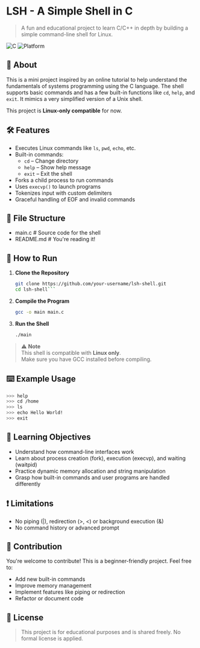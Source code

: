# LSH - A Simple Shell in C

> A fun and educational project to learn C/C++ in depth by building a simple command-line shell for Linux.

![C](https://img.shields.io/badge/Language-C-blue.svg)
![Platform](https://img.shields.io/badge/Platform-Linux-orange.svg)

## 📌 About

This is a mini project inspired by an online tutorial to help understand the fundamentals of systems programming using the C language. The shell supports basic commands and has a few built-in functions like `cd`, `help`, and `exit`. It mimics a very simplified version of a Unix shell.

This project is **Linux-only compatible** for now.

## 🛠️ Features

- Executes Linux commands like `ls`, `pwd`, `echo`, etc.
- Built-in commands:
  - `cd` – Change directory
  - `help` – Show help message
  - `exit` – Exit the shell
- Forks a child process to run commands
- Uses `execvp()` to launch programs
- Tokenizes input with custom delimiters
- Graceful handling of EOF and invalid commands

## 📂 File Structure
- main.c # Source code for the shell
- README.md # You're reading it!

## 🚀 How to Run

1. **Clone the Repository**
   ```bash 
   git clone https://github.com/your-username/lsh-shell.git
   cd lsh-shell```
2. **Compile the Program**
    ```bash
    gcc -o main main.c
3. **Run the Shell**
    ```bash
    ./main

> ⚠️ **Note**  
> This shell is compatible with **Linux only**.  
> Make sure you have GCC installed before compiling.

## ⌨️ Example Usage 
```bash
>>> help
>>> cd /home
>>> ls
>>> echo Hello World!
>>> exit
```

## 🧠 Learning Objectives
- Understand how command-line interfaces work
- Learn about process creation (fork), execution (execvp), and waiting (waitpid)
- Practice dynamic memory allocation and string manipulation
- Grasp how built-in commands and user programs are handled differently

## ❗ Limitations
- No piping (|), redirection (>, <) or background execution (&)
- No command history or advanced prompt


## 🙌 Contribution
You're welcome to contribute! This is a beginner-friendly project. Feel free to:
- Add new built-in commands
- Improve memory management
- Implement features like piping or redirection
- Refactor or document code
## 📃 License
>This project is for educational purposes and is shared freely. No formal license is applied.